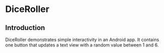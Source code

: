 # DiceRoller
## Introduction

DiceRoller demonstrates simple interactivity in an Android app. It contains one button that updates a text view with a random value between 1 and 6.
